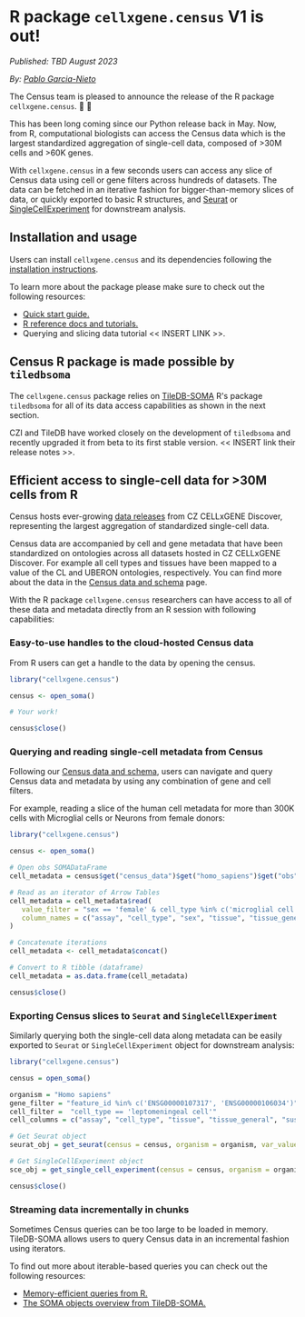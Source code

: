 # R package `cellxgene.census` V1 is out!

*Published: TBD August 2023*

*By: [Pablo Garcia-Nieto](pgarcia-nieto@chanzuckerberg.com)*

The Census team is pleased to announce the release of the R package `cellxgene.census`. 🎉 🎉 

This has been long coming since our Python release back in May. Now, from R, computational biologists can access the Census data which is the largest standardized aggregation of single-cell data, composed of >30M cells and >60K genes.
 
With `cellxgene.census` in a few seconds users can access any slice of Census data using cell or gene filters across hundreds of datasets. The data can be fetched in an iterative fashion for bigger-than-memory slices of data, or quickly exported to basic R structures, and [Seurat](https://satijalab.org/seurat/) or [SingleCellExperiment](https://bioconductor.org/packages/release/bioc/html/SingleCellExperiment.html) for downstream analysis.

## Installation and usage

Users can install `cellxgene.census` and its dependencies following the [installation instructions](../../cellxgene_census_docsite_installation.md).

To learn more about the package please make sure to check out the following resources:

* [Quick start guide.](../../cellxgene_census_docsite_quick_start.md)
* [R reference docs and tutorials.](https://chanzuckerberg.github.io/cellxgene-census/r/index.html)
* Querying and slicing data tutorial << INSERT LINK >>.

## Census R package is made possible by `tiledbsoma`

The `cellxgene.census` package relies on [TileDB-SOMA](https://github.com/single-cell-data/TileDB-SOMA) R's package `tiledbsoma` for all of its data access capabilities as shown in the next section. 

CZI and TileDB have worked closely on the development of `tiledbsoma` and recently upgraded  it from beta to its first stable version. << INSERT link their release notes >>.

## Efficient access to single-cell data for >30M cells from R

Census hosts ever-growing [data releases](../../cellxgene_census_docsite_data_release_info.md) from CZ CELLxGENE Discover, representing the largest aggregation of standardized single-cell data.

Census data are accompanied by cell and gene metadata that have been standardized on ontologies across all datasets hosted in CZ CELLxGENE Discover. For example all cell types and tissues have been mapped to a value of the CL and UBERON ontologies, respectively. You can find more about the data in the [Census data and schema](../../cellxgene_census_docsite_schema.md) page.

With the R package `cellxgene.census` researchers can have access to all of these data and metadata directly from an R session with following capabilities:


### Easy-to-use handles to the cloud-hosted Census data

From R users can get a handle to the data by opening the census.

```r
library("cellxgene.census")

census <- open_soma()

# Your work!

census$close()
``` 

### Querying and reading single-cell metadata from Census

Following our [Census data and schema](../../cellxgene_census_docsite_schema.md), users can navigate and query Census data and metadata by using any combination of gene and cell filters.

For example, reading a slice of the human cell metadata for more than 300K cells with Microglial cells or Neurons from female donors:

```r
library("cellxgene.census")

census <- open_soma()

# Open obs SOMADataFrame
cell_metadata = census$get("census_data")$get("homo_sapiens")$get("obs")

# Read as an iterator of Arrow Tables
cell_metadata = cell_metadata$read(
   value_filter = "sex == 'female' & cell_type %in% c('microglial cell', 'neuron')",
   column_names = c("assay", "cell_type", "sex", "tissue", "tissue_general", "suspension_type", "disease")
)

# Concatenate iterations
cell_metadata <- cell_metadata$concat()

# Convert to R tibble (dataframe)
cell_metadata = as.data.frame(cell_metadata)

census$close()
```

### Exporting Census slices to `Seurat` and `SingleCellExperiment`

Similarly querying both the single-cell data along metadata can be easily exported to  `Seurat` or `SingleCellExperiment` object for downstream analysis:

```r
library("cellxgene.census")

census = open_soma()

organism = "Homo sapiens"
gene_filter = "feature_id %in% c('ENSG00000107317', 'ENSG00000106034')"
cell_filter =  "cell_type == 'leptomeningeal cell'"
cell_columns = c("assay", "cell_type", "tissue", "tissue_general", "suspension_type", "disease")

# Get Seurat object
seurat_obj = get_seurat(census = census, organism = organism, var_value_filter = gene_filter, obs_value_filter = cell_filter, obs_column_names = cell_columns)

# Get SingleCellExperiment object
sce_obj = get_single_cell_experiment(census = census, organism = organism, var_value_filter = gene_filter, obs_value_filter = cell_filter, obs_column_names = cell_columns)

census$close()
```

### Streaming data incrementally in chunks

Sometimes Census queries can be too large to be loaded in memory. TileDB-SOMA allows users to query Census data in an incremental fashion using iterators.

To find out more about iterable-based queries you can check out the following resources:

* [Memory-efficient queries from R.](../../cellxgene_census_docsite_quick_start.md#id2)
* [The SOMA objects overview from TileDB-SOMA.](https://single-cell-data.github.io/TileDB-SOMA/articles/soma-objects.html)
